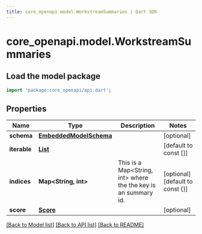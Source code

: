 ```yaml
---
title: core_openapi.model.WorkstreamSummaries | Dart SDK
---
```


# core_openapi.model.WorkstreamSummaries

## Load the model package
```dart
import 'package:core_openapi/api.dart';
```

## Properties
Name | Type | Description | Notes
------------ | ------------- | ------------- | -------------
**schema** | [**EmbeddedModelSchema**](EmbeddedModelSchema.md) |  | [optional] 
**iterable** | [**List<WorkstreamSummary>**](WorkstreamSummary.md) |  | [default to const []]
**indices** | **Map<String, int>** | This is a Map<String, int> where the the key is an summary id. | [optional] [default to const {}]
**score** | [**Score**](Score.md) |  | [optional] 

[[Back to Model list]](../README.md#documentation-for-models) [[Back to API list]](../README.md#documentation-for-api-endpoints) [[Back to README]](../README.md)


